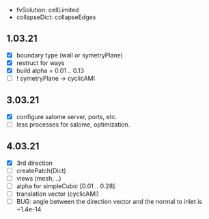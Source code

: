 - fvSolution: cellLimited
- collapseDict: collapseEdges

## 1.03.21
- [x] boundary type (wall or symetryPlane)
- [x] restruct for ways
- [x] build alpha = 0.01 .. 0.13
- [ ] ! symetryPlane -> cyclicAMI

## 3.03.21
- [x] configure salome server, ports, etc.
- [ ] less processes for salome, optimization.

## 4.03.21
- [x] 3rd direction
- [ ] createPatch(Dict)
- [ ] views (mesh, ..)
- [ ] alpha for simpleCubic [0.01 .. 0.28]
- [ ] translation vector (cyclicAMI)
- [ ] BUG: angle between the direction vector and the normal to inlet is ~1.4e-14 
